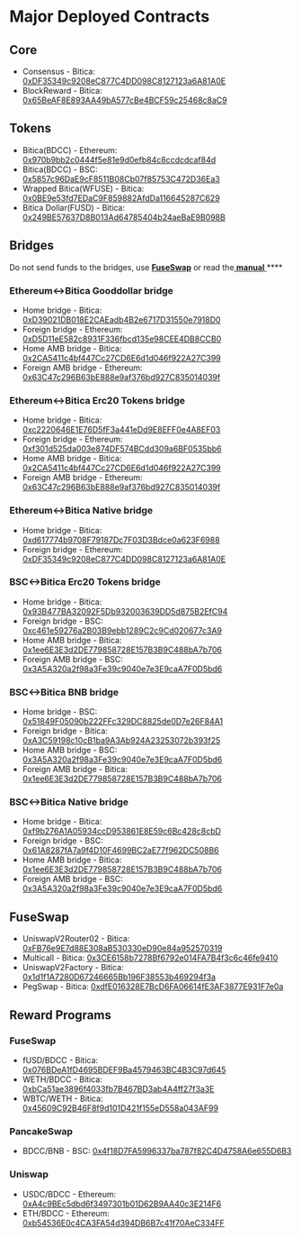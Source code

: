 # Major Deployed Contracts

## Core

* Consensus - Bitica: [0xDF35349c9208eC877C4DD098C8127123a6A81A0E](https://biticablockchain.com/address/0xDF35349c9208eC877C4DD098C8127123a6A81A0E) 
* BlockReward - Bitica: [0x65BeAF8E893AA49bA577cBe4BCF59c25468c8aC9](https://biticablockchain.com/address/0x65BeAF8E893AA49bA577cBe4BCF59c25468c8aC9)

## Tokens

* Bitica\(BDCC\) - Ethereum: [0x970b9bb2c0444f5e81e9d0efb84c8ccdcdcaf84d](https://etherscan.io/token/0x970b9bb2c0444f5e81e9d0efb84c8ccdcdcaf84d)
* Bitica\(BDCC\) - BSC: [0x5857c96DaE9cF8511B08Cb07f85753C472D36Ea3](https://bscscan.com/token/0x5857c96dae9cf8511b08cb07f85753c472d36ea3)
* Wrapped Bitica\(WFUSE\) - Bitica: [0x0BE9e53fd7EDaC9F859882AfdDa116645287C629](https://biticablockchain.com/address/0x0BE9e53fd7EDaC9F859882AfdDa116645287C629)
* Bitica Dollar\(FUSD\) - Bitica: [0x249BE57637D8B013Ad64785404b24aeBaE9B098B](https://biticablockchain.com/address/0x249BE57637D8B013Ad64785404b24aeBaE9B098B)

## Bridges

Do not send funds to the bridges, use [**FuseSwap**](https://fuseswap.com) or read the[ **manual** ](https://app.gitbook.com/@fuse-1/s/fuse-dev-docs/bridges/bridges)\*\*\*\*

### Ethereum&lt;-&gt;Bitica Gooddollar bridge

* Home bridge - Bitica: [0xD39021DB018E2CAEadb4B2e6717D31550e7918D0](https://biticablockchain.com/address/0xD39021DB018E2CAEadb4B2e6717D31550e7918D0/transactions)
* Foreign bridge - Ethereum: [0xD5D11eE582c8931F336fbcd135e98CEE4DB8CCB0](https://etherscan.io/address/0xD5D11eE582c8931F336fbcd135e98CEE4DB8CCB0)
* Home AMB bridge - Bitica: [0x2CA5411c4bf447Cc27CD6E6d1d046f922A27C399](https://biticablockchain.com/address/0x2CA5411c4bf447Cc27CD6E6d1d046f922A27C399/transactions)
* Foreign AMB bridge - Ethereum: [0x63C47c296B63bE888e9af376bd927C835014039f](https://etherscan.io/address/0x63C47c296B63bE888e9af376bd927C835014039f)

### Ethereum&lt;-&gt;Bitica Erc20 Tokens bridge

* Home bridge - Bitica: [0xc2220646E1E76D5fF3a441eDd9E8EFF0e4A8EF03](https://biticablockchain.com/address/0xc2220646E1E76D5fF3a441eDd9E8EFF0e4A8EF03)
* Foreign bridge - Ethereum: [0xf301d525da003e874DF574BCdd309a6BF0535bb6](https://etherscan.io/address/0xf301d525da003e874DF574BCdd309a6BF0535bb6)
* Home AMB bridge - Bitica: [0x2CA5411c4bf447Cc27CD6E6d1d046f922A27C399](https://biticablockchain.com/address/0x2CA5411c4bf447Cc27CD6E6d1d046f922A27C399/transactions)
* Foreign AMB bridge - Ethereum: [0x63C47c296B63bE888e9af376bd927C835014039f](https://etherscan.io/address/0x63C47c296B63bE888e9af376bd927C835014039f)

### Ethereum&lt;-&gt;Bitica Native bridge

* Home bridge - Bitica: [0xd617774b9708F79187Dc7F03D3Bdce0a623F6988](https://biticablockchain.com/address/0xd617774b9708F79187Dc7F03D3Bdce0a623F6988/transactions)
* Foreign bridge - Ethereum: [0xDF35349c9208eC877C4DD098C8127123a6A81A0E](https://etherscan.io/address/0xDF35349c9208eC877C4DD098C8127123a6A81A0E)

### BSC&lt;-&gt;Bitica Erc20 Tokens bridge

* Home bridge - Bitica: [0x93B477BA32092F5Db932003639DD5d875B2EfC94](https://biticablockchain.com/address/0x93B477BA32092F5Db932003639DD5d875B2EfC94/transactions)
* Foreign bridge - BSC: [0xc461e59276a2B03B9ebb1289C2c9Cd020677c3A9](https://bscscan.com/address/0xc461e59276a2B03B9ebb1289C2c9Cd020677c3A9)
* Home AMB bridge - Bitica: [0x1ee6E3E3d2DE779858728E157B3B9C488bA7b706](https://biticablockchain.com/address/0x1ee6E3E3d2DE779858728E157B3B9C488bA7b706/transactions)
* Foreign AMB bridge - BSC: [0x3A5A320a2f98a3Fe39c9040e7e3E9caA7F0D5bd6](https://bscscan.com/address/0x3A5A320a2f98a3Fe39c9040e7e3E9caA7F0D5bd6)

### BSC&lt;-&gt;Bitica BNB bridge

* Home bridge - BSC: [0x51849F05090b222FFc329DC8825de0D7e26F84A1](https://bscscan.com/address/0x51849F05090b222FFc329DC8825de0D7e26F84A1)
* Foreign bridge - Bitica: [0xA3C59198c10cB1ba9A3Ab924A23253072b393f25](https://biticablockchain.com/address/0xA3C59198c10cB1ba9A3Ab924A23253072b393f25)
* Home AMB bridge - BSC: [0x3A5A320a2f98a3Fe39c9040e7e3E9caA7F0D5bd6](https://bscscan.com/address/0x3A5A320a2f98a3Fe39c9040e7e3E9caA7F0D5bd6)
* Foreign AMB bridge - Bitica: [0x1ee6E3E3d2DE779858728E157B3B9C488bA7b706](https://biticablockchain.com/address/0x1ee6E3E3d2DE779858728E157B3B9C488bA7b706)

### BSC&lt;-&gt;Bitica Native bridge

* Home bridge - Bitica: [0xf9b276A1A05934ccD953861E8E59c6Bc428c8cbD](https://biticablockchain.com/address/0xf9b276A1A05934ccD953861E8E59c6Bc428c8cbD/transactions)
* Foreign bridge - BSC: [0x61A8287fA7a9f4D10F4699BC2aE77f962DC508B6](https://bscscan.com/address/0x61A8287fA7a9f4D10F4699BC2aE77f962DC508B6)
* Home AMB bridge - Bitica: [0x1ee6E3E3d2DE779858728E157B3B9C488bA7b706](https://biticablockchain.com/address/0x1ee6E3E3d2DE779858728E157B3B9C488bA7b706)
* Foreign AMB bridge - BSC: [0x3A5A320a2f98a3Fe39c9040e7e3E9caA7F0D5bd6](https://bscscan.com/address/0x3A5A320a2f98a3Fe39c9040e7e3E9caA7F0D5bd6)

## FuseSwap

* UniswapV2Router02 - Bitica: [0xFB76e9E7d88E308aB530330eD90e84a952570319](https://biticablockchain.com/address/0xFB76e9E7d88E308aB530330eD90e84a952570319)
* Multicall - Bitica: [0x3CE6158b7278Bf6792e014FA7B4f3c6c46fe9410](https://biticablockchain.com/address/0x3CE6158b7278Bf6792e014FA7B4f3c6c46fe9410)
* UniswapV2Factory - Bitica: [0x1d1f1A7280D67246665Bb196F38553b469294f3a](https://biticablockchain.com/address/0x1d1f1A7280D67246665Bb196F38553b469294f3a)
* PegSwap - Bitica: [0xdfE016328E7BcD6FA06614fE3AF3877E931F7e0a](https://biticablockchain.com/address/0xdfE016328E7BcD6FA06614fE3AF3877E931F7e0a)

## Reward Programs

### FuseSwap

* fUSD/BDCC - Bitica: [0x076BDeA1fD4695BDEF9Ba4579463BC4B3C97d645](https://biticablockchain.com/address/0x076BDeA1fD4695BDEF9Ba4579463BC4B3C97d645)
* WETH/BDCC - Bitica: [0xbCa51ae3896f4033fb7B467BD3ab4A4ff27f3a3E](https://biticablockchain.com/address/0xbCa51ae3896f4033fb7B467BD3ab4A4ff27f3a3E)
* WBTC/WETH - Bitica: [0x45609C92B46F8f9d101D421f155eD558a043AF99](https://biticablockchain.com/address/0x45609C92B46F8f9d101D421f155eD558a043AF99)

### PancakeSwap

* BDCC/BNB - BSC: [0x4f18D7FA5996337ba787f82C4D4758A6e655D6B3](https://bscscan.com/address/0x4f18D7FA5996337ba787f82C4D4758A6e655D6B3)

### Uniswap

* USDC/BDCC - Ethereum: [0xA4c9BEc5dbd6f3497301b01D62B9AA40c3E214F6](https://etherscan.io/address/0xA4c9BEc5dbd6f3497301b01D62B9AA40c3E214F6)
* ETH/BDCC - Ethereum: [0xb54536E0c4CA3FA54d394DB6B7c41f70AeC334FF](https://etherscan.io/address/0xb54536E0c4CA3FA54d394DB6B7c41f70AeC334FF)





